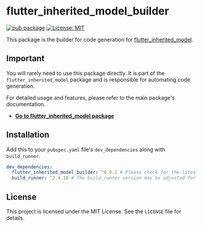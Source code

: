 # flutter_inherited_model_builder

[![pub package](https://img.shields.io/pub/v/flutter_inherited_model_builder.svg)](https://pub.dev/packages/flutter_inherited_model_builder)
[![License: MIT](https://img.shields.io/badge/License-MIT-yellow.svg)](https://opensource.org/licenses/MIT)

This package is the builder for code generation for [flutter_inherited_model](https://pub.dev/packages/flutter_inherited_model).

## Important

You will rarely need to use this package directly. It is part of the `flutter_inherited_model` package and is responsible for automating code generation.

For detailed usage and features, please refer to the main package's documentation.

- **[Go to flutter_inherited_model package](https://pub.dev/packages/flutter_inherited_model)**

## Installation

Add this to your `pubspec.yaml` file's `dev_dependencies` along with `build_runner`.

```yaml
dev_dependencies:
  flutter_inherited_model_builder: ^0.9.1 # Please check for the latest version.
  build_runner: ^2.4.10 # The build_runner version may be adjusted for compatibility.
```

## License

This project is licensed under the MIT License. See the `LICENSE` file for details.
